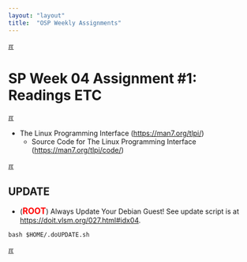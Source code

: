 ```yaml
---
layout: "layout"
title:  "OSP Weekly Assignments"
---
```


[&#x213C;](#idxXXX)<br id="idx000">

# SP Week 04 Assignment #1: Readings ETC

[&#x213C;](#)<br id="idx001">

* The Linux Programming Interface (<https://man7.org/tlpi/>)
  * Source Code for The Linux Programming Interface <br>
   (<https://man7.org/tlpi/code/>)

[&#x213C;](#)<br id="idx002">

## UPDATE

* (<span style="color:red; font-weight:bold; font-size:larger;">ROOT</span>)
  Always Update Your Debian Guest! See update script is at <br>
  <https://doit.vlsm.org/027.html#idx04>.

```
bash $HOME/.doUPDATE.sh

```

[&#x213C;](#)<br id="idxXXX"><br>

